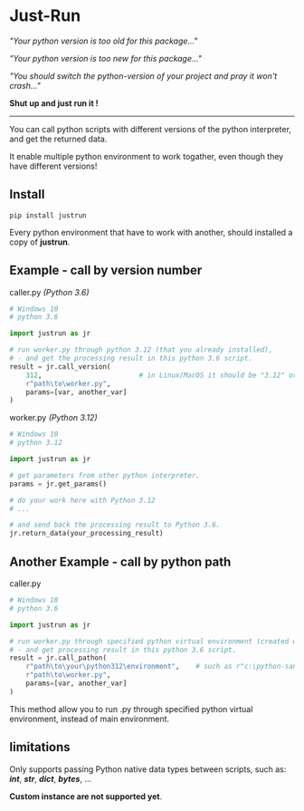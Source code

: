 # Just-Run
*"Your python version is too old for this package..."*

*"Your python version is too new for this package..."*

*"You should switch the python-version of your project and pray it won't crash..."*

**Shut up and just run it !**

---

You can call python scripts with different versions of the python interpreter, and get the returned data.

It enable multiple python environment to work togather, even though they have different versions!

## Install
```
pip install justrun
```
Every python environment that have to work with another, 
should installed a copy of **justrun**.

## Example - call by version number

caller.py *(Python 3.6)*
```python
# Windows 10
# python 3.6

import justrun as jr

# run worker.py through python 3.12 (that you already installed),
# - and get the processing result in this python 3.6 script.
result = jr.call_version(
    312,                        # in Linux/MacOS it should be "3.12" or 3.12
    r"path\to\worker.py",
    params=[var, another_var]
)
```

worker.py *(Python 3.12)*
```python
# Windows 10
# python 3.12

import justrun as jr

# get parameters from other python interpreter.
params = jr.get_params()

# do your work here with Python 3.12
# ...

# and send back the processing result to Python 3.6.
jr.return_data(your_processing_result)
```

## Another Example - call by python path

caller.py
```python
# Windows 10
# python 3.6

import justrun as jr

# run worker.py through specified python virtual environment (created with any version),
# - and get processing result in this python 3.6 script.
result = jr.call_pathon(
    r"path\to\your\python312\environment",    # such as r"c:\python-sandbox\312-myvenv"
    r"path\to\worker.py",
    params=[var, another_var]
)
```

This method allow you to run .py through specified python virtual environment, instead of main environment.

## limitations

Only supports passing Python native data types between scripts, such as: ***int***, ***str***, ***dict***, ***bytes***, ...
  
**Custom instance are not supported yet**.
